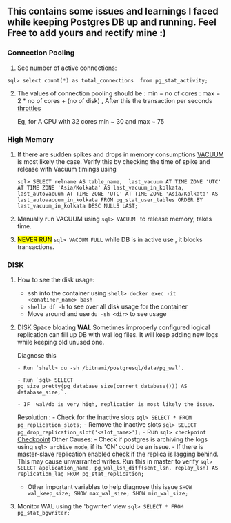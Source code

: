 ## This contains some issues and learnings I faced while keeping Postgres DB up and running. Feel Free to add yours and rectify mine :) 


### Connection Pooling
1.  See number of active connections:

`sql>
select count(*) as total_connections  from pg_stat_activity;
`


2. The values of connection pooling should be
: min = no of cores
: max = 2 * no of cores + (no of disk) , After this the transaction per seconds [throttles](https://github.com/brettwooldridge/HikariCP/wiki/About-Pool-Sizing)
    
    Eg, for A CPU with 32 cores min ~ 30 and max ~ 75


### High Memory
1. If there are sudden spikes and drops in memory consumptions [VACUUM](https://www.postgresql.org/docs/current/sql-vacuum.html) is most likely the case. 
    Verify this by checking the time of spike and release with Vacuum timings using

    `sql>
    SELECT relname AS table_name, 
       last_vacuum AT TIME ZONE 'UTC' AT TIME ZONE 'Asia/Kolkata' AS last_vacuum_in_kolkata, 
       last_autovacuum AT TIME ZONE 'UTC' AT TIME ZONE 'Asia/Kolkata' AS last_autovacuum_in_kolkata
        FROM pg_stat_user_tables
        ORDER BY last_vacuum_in_kolkata DESC NULLS LAST;
    `

   
3.    Manually run VACUUM using `sql> VACUUM ` to release memory, takes time. 
4.    <mark>NEVER RUN</mark> `sql> VACCUM FULL` while DB is in active use , it blocks transactions.


### DISK
1. How to see the disk usage:
    - ssh into the container using `shell> docker exec -it <conatiner_name> bash`
    - `shell> df -h` to see over all disk usage for the container
    - Move around and use `du -sh <dir>` to see usage
   
2. DISK Space bloating **WAL**
   Sometimes improperly configured logical replication can fill up DB with wal log files.
   It will keep adding new logs while keeping old unused one.


   Diagnose this 
   
       - Run `shell> du -sh /bitnami/postgresql/data/pg_wal`.
   
       - Run `sql> SELECT pg_size_pretty(pg_database_size(current_database())) AS database_size;`.
   
       - IF  wal/db is very high, replication is most likely the issue.

   
   Resolution :
       - Check for the inactive slots `sql> SELECT * FROM pg_replication_slots;`
       - Remove the inactive slots `sql> SELECT pg_drop_replication_slot('<slot_name>');`
       - Run `sql> checkpoint` [Checkpoint](https://www.cybertec-postgresql.com/en/postgresql-what-is-a-checkpoint/)
   Other Causes:
       - Check if postgres is archiving the logs using `sql> archive_mode`, if its 'ON' could be an issue.
       - If there is master-slave replication enabled check if the replica is lagging behind.
         This may cause unwarranted writes. Run this in master to verify 
         `sql> SELECT application_name, pg_wal_lsn_diff(sent_lsn, replay_lsn) AS replication_lag FROM pg_stat_replication;`
   - Other important variables to help diagnose this issue
          `SHOW wal_keep_size;
          SHOW max_wal_size;
          SHOW min_wal_size;`
4. Monitor WAL using the 'bgwriter' view
    `sql> SELECT * FROM pg_stat_bgwriter;`







